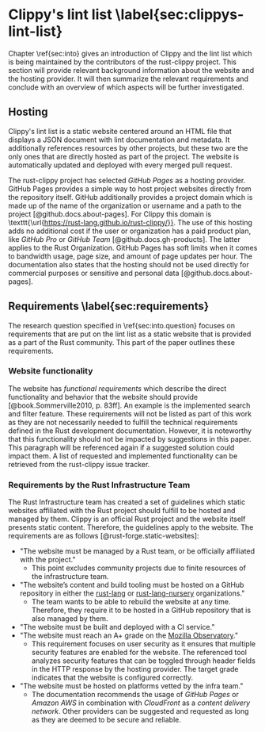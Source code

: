 # Clippy's lint list \label{sec:clippys-lint-list}
<!-- Reviewed: 1x newly written. -->
Chapter \ref{sec:into} gives an introduction of Clippy and the lint list which is being maintained by the contributors of the rust-clippy project. This section will provide relevant background information about the website and the hosting provider. It will then summarize the relevant requirements and conclude with an overview of which aspects will be further investigated.

## Hosting
<!-- Reviewed: 1x newly written. -->
Clippy's lint list is a static website centered around an HTML file that displays a JSON document with lint documentation and metadata. It additionally references resources by other projects, but these two are the only ones that are directly hosted as part of the project. The website is automatically updated and deployed with every merged pull request.

The rust-clippy project has selected _GitHub Pages_ as a hosting provider. GitHub Pages provides a simple way to host project websites directly from the repository itself. GitHub additionally provides a project domain which is made up of the name of the organization or username and a path to the project [@github.docs.about-pages]. For Clippy this domain is \texttt{\url{https://rust-lang.github.io/rust-clippy/}}. The use of this hosting adds no additional cost if the user or organization has a paid product plan, like _GitHub Pro_ or _GitHub Team_ [@github.docs.gh-products]. The latter applies to the Rust Organization. GitHub Pages has soft limits when it comes to bandwidth usage, page size, and amount of page updates per hour. The documentation also states that the hosting should not be used directly for commercial purposes or sensitive and personal data [@github.docs.about-pages].

## Requirements \label{sec:requirements}
<!-- Reviewed: 1x rewritten -->
The research question specified in \ref{sec:into.question} focuses on requirements that are put on the lint list as a static website that is provided as a part of the Rust community. This part of the paper outlines these requirements. 

### Website functionality
<!-- Reviewed: 1x rewritten -->
The website has _functional requirements_ which describe the direct functionality and behavior that the website should provide [@book.Sommerville2010, p. 83ff]. An example is the implemented search and filter feature. These requirements will not be listed as part of this work as they are not necessarily needed to fulfill the technical requirements defined in the Rust development documentation. However, it is noteworthy that this functionality should not be impacted by suggestions in this paper. This paragraph will be referenced again if a suggested solution could impact them. A list of requested and implemented functionality can be retrieved from the rust-clippy issue tracker.

### Requirements by the Rust Infrastructure Team
<!-- Reviewed: 1x rewritten -->
The Rust Infrastructure team has created a set of guidelines which static websites affiliated with the Rust project should fulfill to be hosted and managed by them. Clippy is an official Rust project and the website itself presents static content. Therefore, the guidelines apply to the website. The requirements are as follows [@rust-forge.static-websites]:

* "The website must be managed by a Rust team, or be officially affiliated with the project."
    * This point excludes community projects due to finite resources of the infrastructure team.
* "The website’s content and build tooling must be hosted on a GitHub repository in either the [rust-lang](https://github.com/rust-lang) or [rust-lang-nursery](https://github.com/rust-lang-nursery) organizations."
    * The team wants to be able to rebuild the website at any time. Therefore, they require it to be hosted in a GitHub repository that is also managed by them.
* "The website must be built and deployed with a CI service."
* "The website must reach an A+ grade on the [Mozilla Observatory](https://observatory.mozilla.org/)."
    * This requirement focuses on user security as it ensures that multiple security features are enabled for the website. The referenced tool analyzes security features that can be toggled through header fields in the HTTP response by the hosting provider. The target grade indicates that the website is configured correctly. 
* "The website must be hosted on platforms vetted by the infra team."
    * The documentation recommends the usage of _GitHub Pages_ or _Amazon AWS_ in combination with _CloudFront_ as a _content delivery network_. Other providers can be suggested and requested as long as they are deemed to be secure and reliable.

<!--
This section can be expanded if more text is needed.

You might read that sentence and ask: WHAT?

So, let me rage a bit. My university had the _brilliant_ idea to create these assignments which are
not even recognized by other universities but are needed for their specific master. This sounds
stupid enough but hey, that means they are optional or only required for master students right?
No, that's not how management works with them...

While raging I have to say that it does have some purpose. We learn how to write scientific
papers before our actual theses. That point given, why do I need to write six of them???
The last papers took a lot of work specially for someone who kind of struggles with writing and
there was only positive feedback why do I need to write even more?

Okay, let's end the rage here. The simple answer is that these assignments have a page requirement
of 10 pages +- 10%. This means that I might have to waste my time and your time just to reach the
required page count even if all important aspects have been said...

I'm just a bit frustrated by people and systems who waste my lifetime. That's the most valuable
resource I have.
-->

